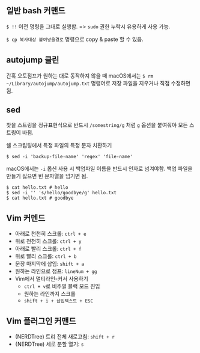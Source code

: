 ## 일반 bash 커맨드

`$ !!` 이전 명령을 그대로 실행함. => `sudo` 권한 누락시 유용하게 사용 가능.

`$ cp 복사대상 붙여넣을경로` 명령으로 copy & paste 할 수 있음.

## autojump 클린

간혹 오토점프가 원하는 대로 동작하지 않을 때 macOS에서는 `$ rm ~/Library/autojump/autojump.txt` 명령어로 저장 파일을 지우거나 직접 수정하면 됨.

## sed

찾을 스트링을 정규표현식으로 반드시 `/somestring/g` 처럼 `g` 옵션을 붙여줘야 모든 스트링이 바뀜.

쉘 스크립팅에서 특정 파일의 특정 문자 치환하기

```shell
$ sed -i 'backup-file-name' 'regex' 'file-name'
```

macOS에서는 `-i` 옵션 사용 시 백업파일 이름을 반드시 인자로 넘겨야함. 백업 파일을 만들기 싫으면 빈 문자열을 넘기면 됨.

```shell
$ cat hello.txt # hello
$ sed -i '' 's/hello/goodbye/g' hello.txt
$ cat hello.txt # goodbye
```

## Vim 커멘드

- 아래로 천천히 스크롤: `ctrl + e`
- 위로 천천히 스크롤: `ctrl + y`
- 아래로 빨리 스크롤: `ctrl + f`
- 위로 빨리 스크롤: `ctrl + b`
- 문장 마지막에 삽입: `shift + a`
- 원하는 라인으로 점프: `lineNum + gg`
- Vim에서 멀티라인-커서 사용하기
  - `ctrl + v`로 비주얼 블럭 모드 진입
  - 원하는 라인까지 스크롤
  - `shift + i + 삽입텍스트 + ESC`

## Vim 플러그인 커맨드

- (NERDTree) 트리 전체 새로고침: `shift + r`
- {NERDTree) 세로 분할 열기: `s`
